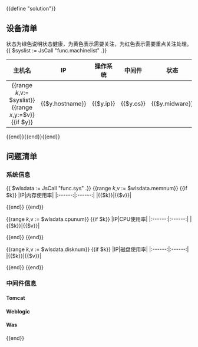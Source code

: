 {{define "solution"}}

## 设备清单 

状态为绿色说明状态健康，为黄色表示需要关注，为红色表示需要重点关注处理。
{{ $syslist := JsCall "func.machinelist" .}}

|主机名|IP|操作系统|中间件|状态|
|:------:|:------:|:--------:|:-----:|:------:|
{{range $k,$v:= $syslist}}{{range $x,$y:=$v}}{{if $y}}|{{$y.hostname}}|{{$y.ip}}|{{$y.os}}|{{$y.midware}}|{{$y.status}}|
{{end}}{{end}}{{end}}


## 问题清单

### 系统信息
{{ $wlsdata := JsCall "func.sys" .}}
{{range $k,$v := $wlsdata.memnum}}
{{if $k}}
|IP|内存使用率|
|:------:|:------:|
|{{$k}}|{{$v}}|

{{end}}
{{end}}


{{range $k,$v := $wlsdata.cpunum}}
{{if $k}}
|IP|CPU使用率|
|:------:|:------:|
|{{$k}}|{{$v}}|

{{end}}
{{end}}

{{range $k,$v := $wlsdata.disknum}}
{{if $k}}
|IP|磁盘使用率|
|:------:|:------:|
|{{$k}}|{{$v}}|

{{end}}
{{end}}
### 中间件信息


#### Tomcat


#### Weblogic


#### Was



{{end}}